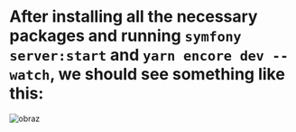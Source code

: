 # After installing all the necessary packages and running `symfony server:start` and `yarn encore dev --watch`, we should see something like this:
![obraz](https://github.com/kamilszwaradzki/revenue-and-expense-ledger-ksir/assets/36309326/4f82b299-6e0c-4077-a89a-74a382de839f)
